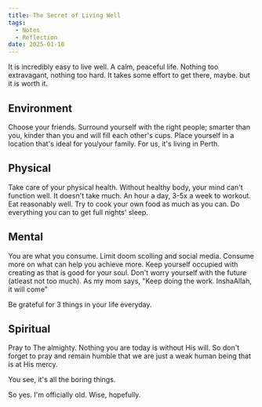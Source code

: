 ```yaml
---
title: The Secret of Living Well
tags:
  - Notes
  - Reflection
date: 2025-01-10
---
```

It is incredibly easy to live well. A calm, peaceful life. Nothing too extravagant, nothing too hard. It takes some effort to get there, maybe. but it is worth it.

## Environment
Choose your friends. Surround yourself with the right people; smarter than you, kinder than you and will fill each other's cups. Place yourself in a location that's ideal for you/your family. For us, it's living in Perth. 

## Physical 
Take care of your physical health. Without healthy body, your mind can't function well. It doesn't take much. An hour a day, 3-5x a week to workout. Eat reasonably well. Try to cook your own food as much as you can. Do everything you can to get full nights' sleep. 

## Mental
You are what you consume. Limit doom scolling and social media. Consume more on what can help you achieve more. Keep yourself occupied with creating as that is good for your soul. Don't worry yourself with the future (atleast not too much). As my mom says, "Keep doing the work. InshaAllah, it will come"

Be grateful for 3 things in your life everyday. 

## Spiritual 
Pray to The almighty. Nothing you are today is without His will. So don't forget to pray and remain humble that we are just a weak human being that is at His mercy. 

You see, it's all the boring things. 

So yes. I'm officially old. Wise, hopefully. 